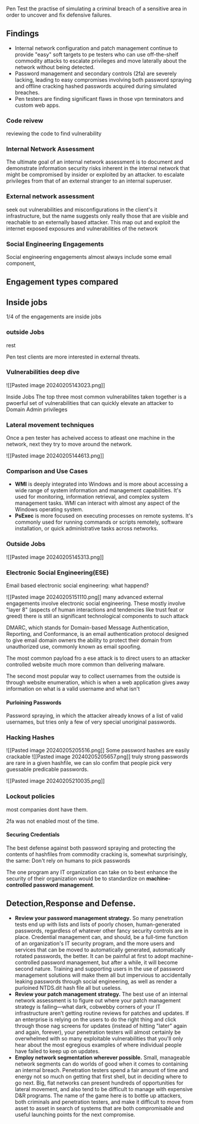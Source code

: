 
Pen Test the practise of simulating a criminal breach of a sensitive area in order to uncover and fix defensive failures.

## Findings
- Internal network configuration and patch management continue to provide "easy" soft targets to pe testers who can use off-the-shelf commodity attacks to escalate privileges and move laterally about the network without being detected.
- Password management and secondary controls (2fa) are severely lacking, leading to easy compromises involving both password spraying and offline cracking hashed passwords acquired during simulated breaches.
 -  Pen testers are finding significant flaws in those vpn terminators and custom web apps.
### Code reivew
reviewing the code to find vulnerability
### Internal Network Assessment
The ultimate goal of an internal network assessment is to document and demonstrate information security risks inherent in the internal network that might be compromised by insider or exploited by an attacker.
to escalate privileges from that of an external stranger to an internal superuser.

### External network assessment
seek out vulnerabilities and misconfigurations in the client's it infrastructure, but the  name suggests only really those that are visible and reachable to an externally based attacker. This map out and exploit the internet exposed exposures and vulnerabilities of the network


### Social Engineering Engagements

Social engineering engagements almost always include some email component, 


## Engagement types compared

## Inside jobs
1/4 of the engagements are inside jobs
### outside Jobs
rest

Pen test clients are more interested in external threats.

### Vulnerabilities deep dive
![[Pasted image 20240205143023.png]]

Inside Jobs
The top three most common vulnerabilites taken together is a pwoerful set of vulnerabilities that can quickly elevate an attacker to Domain Admin privileges

### Lateral movement techniques

Once a pen tester has acheived access to atleast one machine in the network, next they try to move around the network.

![[Pasted image 20240205144613.png]]

### Comparison and Use Cases

- **WMI** is deeply integrated into Windows and is more about accessing a wide range of system information and management capabilities. It's used for monitoring, information retrieval, and complex system management tasks. WMI can interact with almost any aspect of the Windows operating system.
- **PsExec** is more focused on executing processes on remote systems. It's commonly used for running commands or scripts remotely, software installation, or quick administrative tasks across networks.


### Outside Jobs

![[Pasted image 20240205145313.png]]
### Electronic Social Engineering(ESE)

Email based electronic social engineering: what happend?

![[Pasted image 20240205151110.png]]
many advanced external engagements involve electronic social engineering. These mostly involve "layer 8" (aspects of human interactions and tendencies like trust feat or greed) there is still an significant technological components to such attack


DMARC, which stands for Domain-based Message Authentication, Reporting, and Conformance, is an email authentication protocol designed to give email domain owners the ability to protect their domain from unauthorized use, commonly known as email spoofing.


The most common payload fro a ese attack is to direct users to an attacker controlled website much more common than delivering malware.


The second most popular way to collect usernames from the outside is through website enumeration, which is when a web application gives away information on what is a valid username and what isn't

#### **Purloining Passwords** 
Password spraying, in which the attacker already knows of a list of valid usernames, but tries only a few of very special unoriginal passwords. 

### Hacking Hashes

![[Pasted image 20240205205516.png]]
Some password hashes are easily crackable
![[Pasted image 20240205205657.png]]
truly strong passwords are rare in a given hashfile, we can slo confim that people pick very guessable predicable passwords.

![[Pasted image 20240205210035.png]]
### Lockout policies 

most companies dont have them.

2fa was not enabled most of the time.

#### **Securing Credentials**

The best defense against both password spraying and protecting the contents of hashfiles from commodity cracking is, somewhat surprisingly, the same: Don't rely on humans to pick passwords

The one program any IT organization can take on to best enhance the security of their organization would be to standardize on **machine-controlled password management**.


## Detection,Response and Defense.

- **Review your password management strategy.** So many penetration tests end up with lists and lists of poorly chosen, human-generated passwords, regardless of whatever other fancy security controls are in place. Credential management can, and should, be a full-time function of an organization's IT security program, and the more users and services that can be moved to automatically generated, automatically rotated passwords, the better. It can be painful at first to adopt machine-controlled password management, but after a while, it will become second nature. Training and supporting users in the use of password management solutions will make them all but impervious to accidentally leaking passwords through social engineering, as well as render a purloined NTDS.dit hash file all but useless.
- **Review your patch management strategy.** The best use of an internal network assessment is to figure out where your patch management strategy is failing—what dark, cobwebby corners of your IT infrastructure aren’t getting routine reviews for patches and updates. If an enterprise is relying on the users to do the right thing and click through those nag screens for updates (instead of hitting "later" again and again, forever), your penetration testers will almost certainly be overwhelmed with so many exploitable vulnerabilities that you'll only hear about the most egregious examples of where individual people have failed to keep up on updates.
- **Employ network segmentation wherever possible.** Small, manageable network segments can do worlds of good when it comes to containing an internal breach. Penetration testers spend a fair amount of time and energy not so much on getting that first shell, but in deciding where to go next. Big, flat networks can present hundreds of opportunities for lateral movement, and also tend to be difficult to manage with expensive D&R programs. The name of the game here is to bottle up attackers, both criminals and penetration testers, and make it difficult to move from asset to asset in search of systems that are both compromisable and useful launching points for the next compromise.
